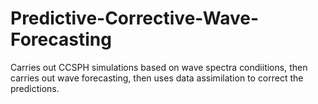 # Predictive-Corrective-Wave-Forecasting
Carries out CCSPH simulations based on wave spectra condiitions, then carries out wave forecasting, then uses data assimilation to correct the predictions.
